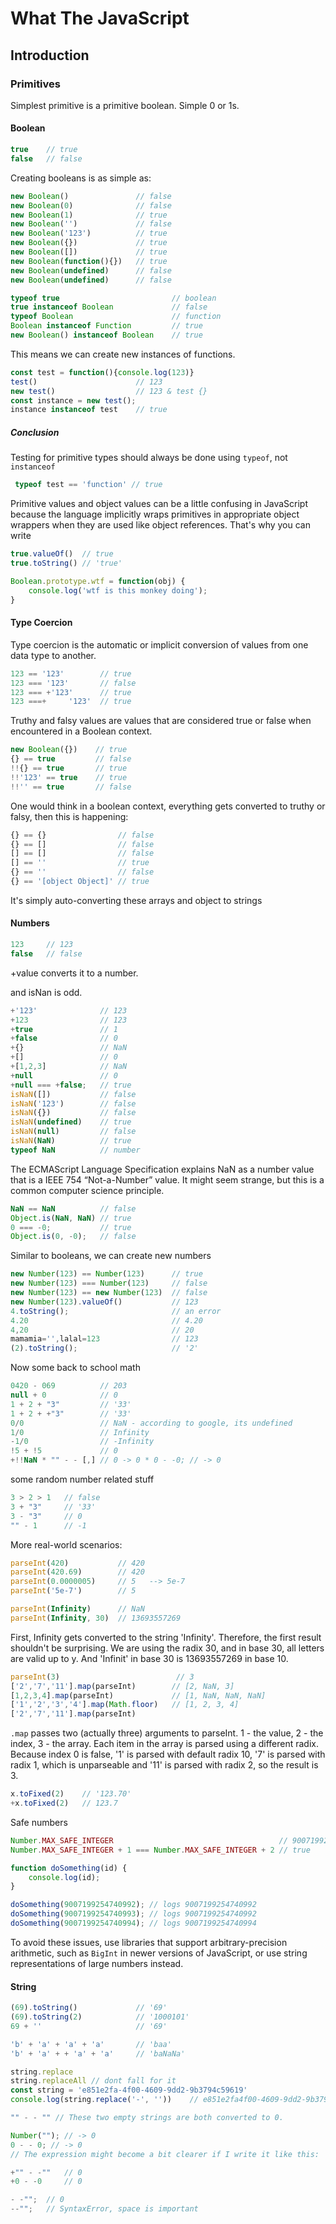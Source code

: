 
# What The JavaScript
## Introduction


### Primitives
Simplest primitive is a primitive boolean.
Simple 0 or 1s.

#### Boolean

```javascript
true    // true
false   // false
```

Creating booleans is as simple as:
```javascript
new Boolean()               // false
new Boolean(0)              // false
new Boolean(1)              // true
new Boolean('')             // false
new Boolean('123')          // true
new Boolean({})             // true
new Boolean([])             // true
new Boolean(function(){})   // true
new Boolean(undefined)      // false
new Boolean(undefined)      // false
```

```javascript
typeof true                         // boolean
true instanceof Boolean             // false
typeof Boolean                      // function
Boolean instanceof Function         // true
new Boolean() instanceof Boolean    // true
```

This means we can create new instances of functions.
```javascript
const test = function(){console.log(123)}
test()                      // 123
new test()                  // 123 & test {}
const instance = new test();
instance instanceof test    // true
```

##### Conclusion
Testing for primitive types should always be done using `typeof`, not `instanceof` 
```javascript
 typeof test == 'function' // true
```
Primitive values and object values can be a little confusing in JavaScript because the language implicitly wraps 
primitives in appropriate object wrappers when they are used like object references. That's why you can write
```javascript
true.valueOf()  // true
true.toString() // 'true'

Boolean.prototype.wtf = function(obj) {
    console.log('wtf is this monkey doing');
}
```

#### Type Coercion
Type coercion is the automatic or implicit conversion of values from one data type to another.

```javascript
123 == '123'        // true
123 === '123'       // false
123 === +'123'      // true
123 ===+     '123'  // true
```

Truthy and falsy values are values that are considered true or false when encountered in a Boolean context. 
```javascript
new Boolean({})    // true
{} == true         // false
!!{} == true       // true
!!'123' == true    // true
!!'' == true       // false
```
One would think in a boolean context, everything gets converted to truthy or falsy, then this is happening:
```javascript
{} == {}                // false
{} == []                // false
[] == []                // false
[] == ''                // true
{} == ''                // false
{} == '[object Object]' // true
```
It's simply auto-converting these arrays and object to strings

#### Numbers

```javascript
123     // 123
false   // false
```
+value converts it to a number.

and isNan is odd.
```javascript
+'123'              // 123
+123                // 123
+true               // 1
+false              // 0
+{}                 // NaN
+[]                 // 0
+[1,2,3]            // NaN
+null               // 0
+null === +false;   // true
isNaN([])           // false
isNaN('123')        // false
isNaN({})           // false
isNaN(undefined)    // true
isNaN(null)         // false
isNaN(NaN)          // true
typeof NaN          // number
```
The ECMAScript Language Specification explains NaN as a number value that is a IEEE 754 “Not-a-Number” value. It might seem strange, but this is a common computer science principle.

```javascript
NaN == NaN          // false
Object.is(NaN, NaN) // true
0 === -0;           // true
Object.is(0, -0);   // false
```

Similar to booleans, we can create new numbers
```javascript
new Number(123) == Number(123)      // true
new Number(123) === Number(123)     // false
new Number(123) == new Number(123)  // false
new Number(123).valueOf()           // 123
4.toString();                       // an error
4.20                                // 4.20
4,20                                // 20
mamamia='',lalal=123                // 123
(2).toString();                     // '2'
```

Now some back to school math
```javascript
0420 - 069          // 203    
null + 0            // 0
1 + 2 + "3"         // '33'
1 + 2 + +"3"        // '33'
0/0                 // NaN - according to google, its undefined
1/0                 // Infinity
-1/0                // -Infinity
!5 + !5             // 0
+!!NaN * "" - - [,] // 0 -> 0 * 0 - -0; // -> 0
```

some random number related stuff
```javascript
3 > 2 > 1   // false
3 + "3"     // '33'
3 - "3"     // 0
"" - 1      // -1
```

More real-world scenarios:
```javascript
parseInt(420)           // 420    
parseInt(420.69)        // 420    
parseInt(0.0000005)     // 5   --> 5e-7
parseInt('5e-7')        // 5
```

```javascript
parseInt(Infinity)      // NaN
parseInt(Infinity, 30)  // 13693557269
```
First, Infinity gets converted to the string 'Infinity'. 
Therefore, the first result shouldn't be surprising. 
We are using the radix 30, and in base 30, all letters are valid up to y. 
And 'Infinit' in base 30 is 13693557269 in base 10.


```javascript
parseInt(3)                          // 3
['2','7','11'].map(parseInt)        // [2, NaN, 3]
[1,2,3,4].map(parseInt)             // [1, NaN, NaN, NaN]
['1','2','3','4'].map(Math.floor)   // [1, 2, 3, 4]
['2','7','11'].map(parseInt)
```
`.map` passes two (actually three) arguments to parseInt. 1 - the value, 2 - the index, 3 - the array.
Each item in the array is parsed using a different radix. Because index 0 is false, '1' is parsed with default radix 10,
'7' is parsed with radix 1, which is unparseable and '11' is parsed with radix 2, so the result is 3.

```javascript
x.toFixed(2)    // '123.70'
+x.toFixed(2)   // 123.7
```

Safe numbers
```javascript
Number.MAX_SAFE_INTEGER                                     // 9007199254740991 --> 2^53-1
Number.MAX_SAFE_INTEGER + 1 === Number.MAX_SAFE_INTEGER + 2 // true

function doSomething(id) {
    console.log(id);
}

doSomething(9007199254740992); // logs 9007199254740992
doSomething(9007199254740993); // logs 9007199254740992
doSomething(9007199254740994); // logs 9007199254740994
```
To avoid these issues, use libraries that support arbitrary-precision arithmetic, 
such as `BigInt` in newer versions of JavaScript, or use string representations of large numbers instead.


#### String

```javascript
(69).toString()             // '69'
(69).toString(2)            // '1000101'
69 + ''                     // '69'

'b' + 'a' + 'a' + 'a'       // 'baa'
'b' + 'a' + + 'a' + 'a'     // 'baNaNa'

string.replace
string.replaceAll // dont fall for it
const string = 'e851e2fa-4f00-4609-9dd2-9b3794c59619'
console.log(string.replace('-', ''))    // e851e2fa4f00-4609-9dd2-9b3794c59619

"" - - "" // These two empty strings are both converted to 0.

Number(""); // -> 0
0 - - 0; // -> 0
// The expression might become a bit clearer if I write it like this:

+"" - -""   // 0
+0 - -0     // 0

- -"";  // 0
--"";   // SyntaxError, space is important
```
